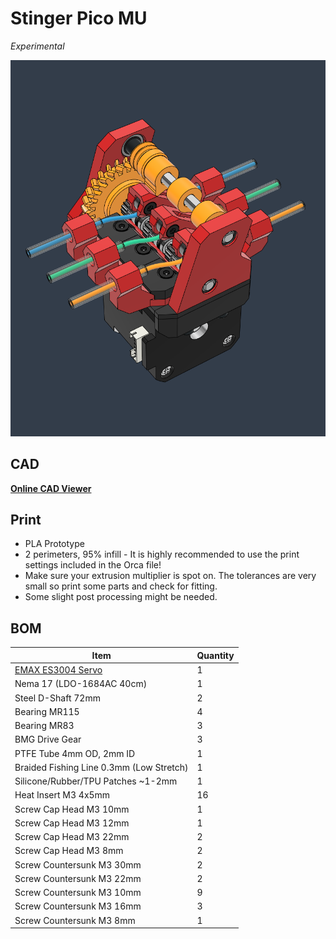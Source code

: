 # Stinger Pico MU
*Experimental*


![](Assets/1.png)


## CAD

[**Online CAD Viewer**](http://tiny.cc/lhs-pico-mu)


## Print

* PLA Prototype
* 2 perimeters, 95% infill - It is highly recommended to use the print settings included in the Orca file!  
* Make sure your extrusion multiplier is spot on. The tolerances are very small so print some parts and check for fitting. 
* Some slight post processing might be needed. 


## BOM

Item | Quantity
-|- 
[EMAX ES3004 Servo](https://emaxmodel.com/products/emax-es3004-17g-3-5kg-0-13sec-23t-metal-gear-analog-servo-for-rc-airplane-es3104-upgrade)  | 1
Nema 17 (LDO-1684AC 40cm) | 1
Steel D-Shaft 72mm  | 2
Bearing MR115  | 4
Bearing MR83  | 3
BMG Drive Gear  | 3
PTFE Tube 4mm OD, 2mm ID  | 1
Braided Fishing Line 0.3mm (Low Stretch) | 1
Silicone/Rubber/TPU Patches ~1-2mm   | 1
Heat Insert M3 4x5mm  | 16
Screw Cap Head M3 10mm  | 1
Screw Cap Head M3 12mm  | 1
Screw Cap Head M3 22mm  | 2
Screw Cap Head M3 8mm  | 2
Screw Countersunk M3 30mm  | 2
Screw Countersunk M3 22mm  | 2
Screw Countersunk M3 10mm  | 9
Screw Countersunk M3 16mm  | 3
Screw Countersunk M3 8mm  | 1

